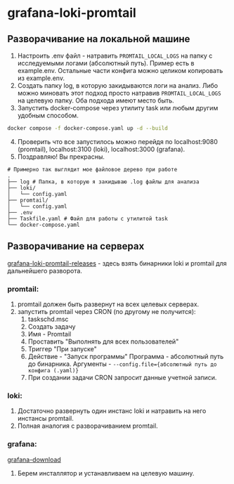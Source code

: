 # grafana-loki-promtail

## Разворачивание на локальной машине
1. Настроить .env файл - натравить `PROMTAIL_LOCAL_LOGS` на папку с исследуемыми логами (абсолютный путь). Пример есть в example.env. Остальные части конфига можно целиком копировать из example.env.
2. Создать папку log, в которую закидываются логи на анализ. Либо можно миновать этот подход просто натравив `PROMTAIL_LOCAL_LOGS` на целевую папку. Оба подхода имеют место быть.
3. Запустить docker-compose через утилиту task или любым другим удобным способом.   
```bash
docker compose -f docker-compose.yaml up -d --build
```
4. Проверить что все запустилось можно перейдя по localhost:9080 (promtail), localhost:3100 (loki), localhost:3000 (grafana).
5. Поздравляю! Вы прекрасны.

```
# Примерно так выглядит мое файловое дерево при работе
.
├── log # Папка, в которую я закидываю .log файлы для анализа
├── loki/
│   └── config.yaml
├── promtail/
│   └── config.yaml
├── .env
├── Taskfile.yaml # Файл для работы с утилитой task
└── docker-compose.yaml
```
## Разворачивание на серверах
[grafana-loki-promtail-releases](https://github.com/grafana/loki/releases/) - здесь взять бинарники loki и promtail для дальнейшего разворота.
### promtail:
1. promtail должен быть развернут на всех целевых серверах.
2. запустить promtail через CRON (по другому не получится):
    1. taskschd.msc
    2. Создать задачу
	3. Имя - Promtail
	4. Проставить "Выполнять для всех пользователей"
	5. Триггер "При запуске"
	6. Действие - "Запуск программы" Программа - абсолютный путь до бинарника. Аргументы -  `--config.file={абсолютный путь до конфига (.yaml)}`
	7. При создании задачи CRON запросит данные учетной записи.
### loki:
1. Достаточно развернуть один инстанс loki и натравить на него инстансы promtail.
2. Полная аналогия с разворачиванием promtail.
### grafana:
[grafana-download](https://grafana.com/grafana/download)
1. Берем инсталлятор и устанавливаем на целевую машину.